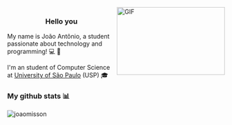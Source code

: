 <img align="right" alt="GIF" src="https://media.giphy.com/media/bcKmIWkUMCjVm/giphy.gif" width="250" height="157" />

<h3 align="center">Hello you</h3>

My name is João Antônio, a student passionate about technology and programming! :computer: :green_heart:
 
I'm an student of Computer Science at [University of São Paulo](https://www5.usp.br/) (USP) :mortar_board:

### My github stats :bar_chart:
<p align="left"> <img src="https://github-readme-stats.vercel.app/api?username=joaomisson&show_icons=true&theme=react" alt="joaomisson" />
